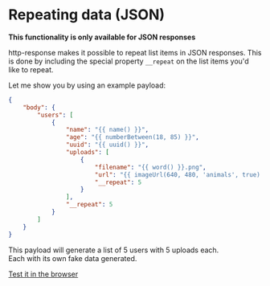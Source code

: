 # Repeating data (JSON)

**This functionality is only available for JSON responses**

http-response makes it possible to repeat list items in JSON responses.
This is done by including the special property ```__repeat``` on the list items you'd like to repeat.

Let me show you by using an example payload:

```json
{
    "body": {
        "users": [
            {
                "name": "{{ name() }}",
                "age": "{{ numberBetween(18, 85) }}",
                "uuid": "{{ uuid() }}",
                "uploads": [
                    {
                        "filename": "{{ word() }}.png",
                        "url": "{{ imageUrl(640, 480, 'animals', true) }}",
                        "__repeat": 5
                    }
                ],
                "__repeat": 5
            }
        ]
    }
}
```

This payload will generate a list of 5 users with 5 uploads each.  
Each with its own fake data generated.

[Test it in the browser](https://www.http-response.com/json?body=%7B%22users%22%3A%5B%7B%22name%22%3A%22%7B%7Bname%28%29%7D%7D%22%2C%22age%22%3A%22%7B%7BnumberBetween%2818%2C85%29%7D%7D%22%2C%22uuid%22%3A%22%7B%7Buuid%28%29%7D%7D%22%2C%22uploads%22%3A%5B%7B%22filename%22%3A%22%7B%7Bword%28%29%7D%7D.png%22%2C%22url%22%3A%22%7B%7BimageUrl%28640%2C480%2C%27animals%27%2Ctrue%29%7D%7D%22%2C%22__repeat%22%3A5%7D%5D%2C%22__repeat%22%3A5%7D%5D%7D)